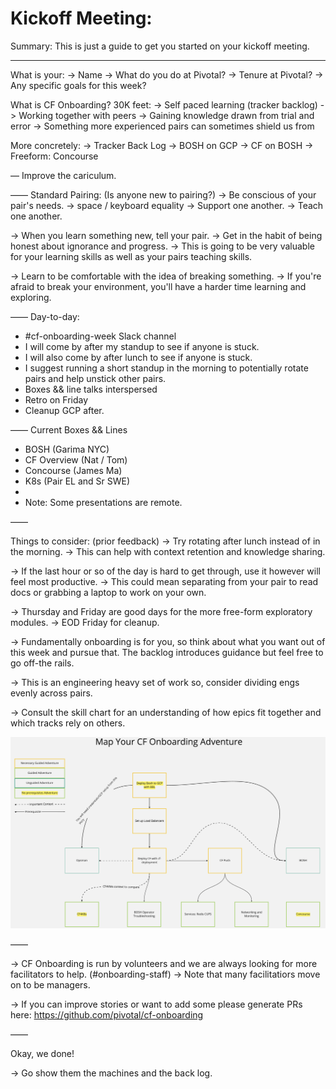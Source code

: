# Kickoff Meeting:

Summary: This is just a guide to get you started on your kickoff meeting.

----

What is your:
-> Name
-> What do you do at Pivotal?
-> Tenure at Pivotal?
-> Any specific goals for this week?


What is CF Onboarding?
30K feet:
-> Self paced learning (tracker backlog)
-> Working together with peers
-> Gaining knowledge drawn from trial and error
    -> Something more experienced pairs can sometimes shield us from

More concretely:
-> Tracker Back Log
-> BOSH on GCP
-> CF on BOSH
-> Freeform: Concourse

— Improve the cariculum.

——
Standard Pairing: (Is anyone new to pairing?)
-> Be conscious of your pair's needs. 
    -> space / keyboard equality
-> Support one another. 
-> Teach one another.

-> When you learn something new, tell your pair. 
-> Get in the habit of being honest about ignorance and progress. 
-> This is going to be very valuable for your learning skills as well as your pairs teaching skills.

-> Learn to be comfortable with the idea of breaking something. 
    -> If you're afraid to break your environment, you'll have a harder time learning and exploring.

——
Day-to-day:
* #cf-onboarding-week Slack channel
* I will come by after my standup to see if anyone is stuck.
* I will also come by after lunch to see if anyone is stuck.
* I suggest running a short standup in the morning to potentially rotate pairs and help unstick other pairs.
* Boxes && line talks interspersed
* Retro on Friday
* Cleanup GCP after.

——
Current Boxes && Lines
* BOSH (Garima NYC)
* CF Overview (Nat / Tom)
* Concourse (James Ma)
* K8s (Pair EL and Sr SWE)
* 
* Note: Some presentations are remote.

 ——

Things to consider: (prior feedback)
-> Try rotating after lunch instead of in the morning. 
    -> This can help with context retention and knowledge sharing.

-> If the last hour or so of the day is hard to get through, use it however will feel most productive. 
    -> This could mean separating from your pair to read docs or grabbing a laptop to work on your own.

-> Thursday and Friday are good days for the more free-form exploratory modules.
  -> EOD Friday for cleanup.

-> Fundamentally onboarding is for you, so think about what you want out of this week and pursue that. The backlog introduces guidance but feel free to go off-the rails.

-> This is an engineering heavy set of work so, consider dividing engs evenly across pairs.

-> Consult the skill chart for an understanding of how epics fit together and which tracks rely on others. 

![Skill Chart](./skill-chart.png)


——

-> CF Onboarding is run by volunteers and we are always looking for more facilitators to help. (#onboarding-staff)
  -> Note that many facilitatiors move on to be managers.

-> If you can improve stories or want to add some please generate PRs here: https://github.com/pivotal/cf-onboarding

——

Okay, we done!

-> Go show them the machines and the back log.
